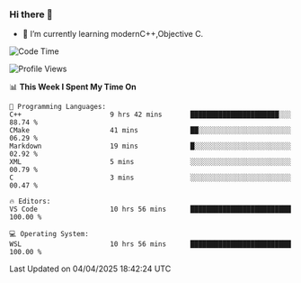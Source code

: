 ### Hi there 👋
- 🌱 I’m currently learning modernC++,Objective C.
<!--
**Asukaki7/Asukaki7** is a ✨ _special_ ✨ repository because its `README.md` (this file) appears on your GitHub profile.

Here are some ideas to get you started:

- 🔭 I’m currently working on ...
- 🌱 I’m currently learning ...
- 👯 I’m looking to collaborate on ...
- 🤔 I’m looking for help with ...
- 💬 Ask me about ...
- 📫 How to reach me: ...
- 😄 Pronouns: ...
- ⚡ Fun fact: ...
-->
<!--START_SECTION:waka-->
![Code Time](http://img.shields.io/badge/Code%20Time-517%20hrs%2013%20mins-blue)

![Profile Views](http://img.shields.io/badge/Profile%20Views-0-blue)

📊 **This Week I Spent My Time On** 

```text
💬 Programming Languages: 
C++                      9 hrs 42 mins       ██████████████████████░░░   88.74 % 
CMake                    41 mins             ██░░░░░░░░░░░░░░░░░░░░░░░   06.29 % 
Markdown                 19 mins             █░░░░░░░░░░░░░░░░░░░░░░░░   02.92 % 
XML                      5 mins              ░░░░░░░░░░░░░░░░░░░░░░░░░   00.79 % 
C                        3 mins              ░░░░░░░░░░░░░░░░░░░░░░░░░   00.47 % 

🔥 Editors: 
VS Code                  10 hrs 56 mins      █████████████████████████   100.00 % 

💻 Operating System: 
WSL                      10 hrs 56 mins      █████████████████████████   100.00 % 
```


 Last Updated on 04/04/2025 18:42:24 UTC
<!--END_SECTION:waka-->
